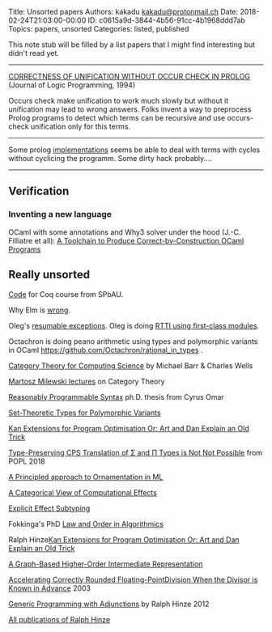Title: Unsorted papers
Authors: kakadu <kakadu@protonmail.ch>
Date: 2018-02-24T21:03:00-00:00
ID: c0615a9d-3844-4b56-91cc-4b1968ddd7ab
Topics: papers, unsorted
Categories: listed, published

This note stub will be filled by a list papers that I might find 
interesting but didn't read yet.

---

[CORRECTNESS OF UNIFICATION WITHOUT OCCUR CHECK IN PROLOG](https://www.sciencedirect.com/science/article/pii/0743106694900485) (Journal of Logic Programming, 1994)

Occurs check make unification to work much slowly but without it unification may 
lead to wrong answers. Folks invent a way to preprocess Prolog programs to detect
which terms can be recursive and use occurs-check unification only for this terms.

---

Some prolog [implementations](https://sicstus.sics.se/sicstus/docs/3.12.8/html/sicstus/Occur.html) seems be able to deal with terms with cycles without cyclicing the programm. Some dirty hack probably....

---

## Verification

### Inventing a new language

OCaml with some annotations and Why3 solver under the hood (J.-C. Filliatre et all): [A Toolchain to Produce Correct-by-Construction OCaml Programs](https://hal.inria.fr/hal-01783851/file/main.pdf) 


## Really unsorted

[Code](https://github.com/dboulytchev/coq-supplementary) for Coq course from SPbAU.

Why Elm is [wrong](http://reasonablypolymorphic.com/blog/elm-is-wrong/).

Oleg's [resumable exceptions](http://okmij.org/ftp/ML/#resumable-exn).
Oleg is doing [RTTI using first-class modules](http://okmij.org/ftp/ML/first-class-modules/generics.ml).

Octachron is doing peano arithmetic using types and polymorphic variants in OCaml https://github.com/Octachron/rational_in_types .

[Category Theory for Computing Science](http://www.math.mcgill.ca/triples/Barr-Wells-ctcs.pdf) by Michael Barr & Charles Wells

[Martosz Milewski lectures](https://www.youtube.com/watch?v=I8LbkfSSR58&list=PLbgaMIhjbmEnaH_LTkxLI7FMa2HsnawM_) on Category Theory

[Reasonably Programmable Syntax](https://www.cs.cmu.edu/~comar/omar-thesis.pdf) ph.D. thesis from Cyrus Omar

[Set-Theoretic Types for Polymorphic Variants](https://arxiv.org/pdf/1606.01106v1.pdf)

[Kan Extensions for Program Optimisation Or: Art and Dan Explain an Old Trick](https://www.cs.ox.ac.uk/ralf.hinze/Kan.pdf)

[Type-Preserving CPS Translation of Σ and Π Types is Not Not Possible](https://williamjbowman.com/resources/cps-sigma.pdf) from POPL 2018

[A Principled approach to Ornamentation in ML](http://pauillac.inria.fr/~remy/ornaments/mlorn-2017-09.pdf)

[A Categorical View of Computational Effects](https://www.youtube.com/watch?v=6t6bsWVOIzs)

[Explicit Effect Subtyping](https://people.cs.kuleuven.be/%7Etom.schrijvers/Research/papers/esop2018.pdf)


Fokkinga's PhD [Law and Order in Algorithmics](https://pdfs.semanticscholar.org/7ca8/326eb63f32502c0fc2324b6217a7bc7e8af4.pdf)

Ralph Hinze[Kan Extensions for Program Optimisation Or: Art and Dan Explain an Old Trick](https://www.cs.ox.ac.uk/ralf.hinze/Kan.pdf)

[A  Graph-Based  Higher-Order  Intermediate  Representation](http://compilers.cs.uni-saarland.de/papers/lkh15_cgo.pdf)

[Accelerating Correctly Rounded Floating-PointDivision When the Divisor is Known in Advance](http://perso.ens-lyon.fr/nicolas.brisebarre/Publi/fpdivision.pdf) 2003

[Generic Programming with Adjunctions](http://www.cs.ox.ac.uk/ralf.hinze/LN.pdf) by Ralph Hinze 2012

[All publications of Ralph Hinze](http://www.cs.ox.ac.uk/ralf.hinze/publications/index.html)


